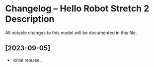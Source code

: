# Changelog – Hello Robot Stretch 2 Description

All notable changes to this model will be documented in this file.

## [2023-09-05]
- Initial release.
